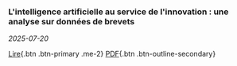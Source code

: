 ### L'intelligence artificielle au service de l'innovation : une analyse sur données de brevets
*2025-07-20*

[Lire](/pubs/ai-innov/){.btn .btn-primary .me-2}
[PDF](/files/papers/ai-innov.pdf){.btn .btn-outline-secondary}
